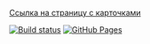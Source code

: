 [Ссылка на страницу с карточками](https://VladimirFilippov555.github.io/ra5-homework-cards)

[![Build status](https://ci.appveyor.com/api/projects/status/969447rlawhgwaan?svg=true)](https://ci.appveyor.com/project/VladimirFilippov555/ra5-homework-cards)
[![GitHub Pages](https://img.shields.io/badge/GitHub%20Pages-GO-green.svg)](https://VladimirFilippov555.github.io/ra5-homework-cards)
